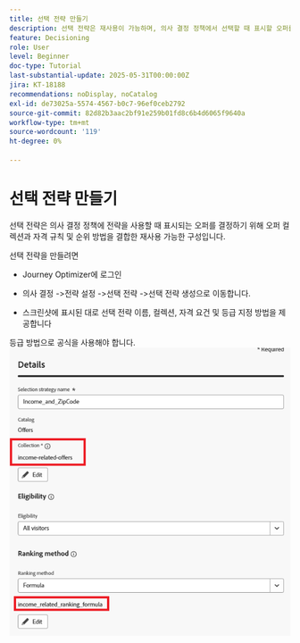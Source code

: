 ```yaml
---
title: 선택 전략 만들기
description: 선택 전략은 재사용이 가능하며, 의사 결정 정책에서 선택할 때 표시할 오퍼를 결정하는 자격 제한 및 등급 방법과 관련된 컬렉션으로 구성됩니다.
feature: Decisioning
role: User
level: Beginner
doc-type: Tutorial
last-substantial-update: 2025-05-31T00:00:00Z
jira: KT-18188
recommendations: noDisplay, noCatalog
exl-id: de73025a-5574-4567-b0c7-96ef0ceb2792
source-git-commit: 82d82b3aac2bf91e259b01fd8c6b4d6065f9640a
workflow-type: tm+mt
source-wordcount: '119'
ht-degree: 0%

---
```


# 선택 전략 만들기

선택 전략은 의사 결정 정책에 전략을 사용할 때 표시되는 오퍼를 결정하기 위해 오퍼 컬렉션과 자격 규칙 및 순위 방법을 결합한 재사용 가능한 구성입니다.

선택 전략을 만들려면

* Journey Optimizer에 로그인

* 의사 결정 ->전략 설정 ->선택 전략 ->선택 전략 생성으로 이동합니다.

* 스크린샷에 표시된 대로 선택 전략 이름, 컬렉션, 자격 요건 및 등급 지정 방법을 제공합니다


등급 방법으로 공식을 사용해야 합니다.
![선택-전략](assets/selection-strategy.png)
